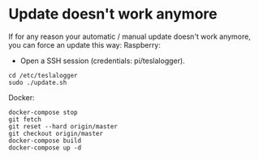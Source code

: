 # Update doesn't work anymore
If for any reason your automatic / manual update doesn't work anymore, you can force an update this way:
Raspberry: 
- Open a SSH session (credentials: pi/teslalogger). 
```
cd /etc/teslalogger
sudo ./update.sh
```

Docker:
```
docker-compose stop
git fetch
git reset --hard origin/master
git checkout origin/master
docker-compose build
docker-compose up -d
```
